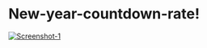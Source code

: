 # New-year-countdown-rate! 
<a href='https://postimg.cc/K4JV3tZ2' target='_blank'><img src='https://i.postimg.cc/K4JV3tZ2/Screenshot-1.jpg' border='0' alt='Screenshot-1'/></a>
